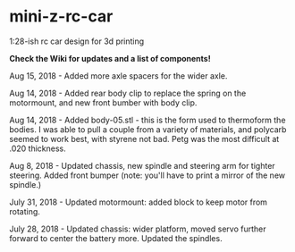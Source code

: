 # mini-z-rc-car
1:28-ish rc car design for 3d printing

**Check the Wiki for updates and a list of components!**

Aug 15, 2018 - Added more axle spacers for the wider axle.

Aug 14, 2018 - Added rear body clip to replace the spring on the motormount, and new front bumber with body clip.

Aug 14, 2018 - Added body-05.stl - this is the form used to thermoform the bodies. I was able to pull a couple from a variety of materials, and polycarb seemed to work best, with styrene not bad. Petg was the most difficult at .020 thickness.

Aug 8, 2018 - Updated chassis, new spindle and steering arm for tighter steering. Added front bumper (note: you'll have to print a mirror of the new spindle.)

July 31, 2018 - Updated motormount: added block to keep motor from rotating.

July 28, 2018 - Updated chassis: wider platform, moved servo further forward to center the battery more. Updated the spindles.


